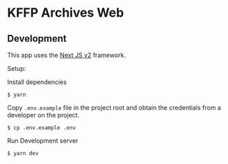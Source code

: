 # KFFP Archives Web

## Development

This app uses the [Next JS v2](https://zeit.co/blog/next2) framework.

Setup:

Install dependencies
```
$ yarn
```
Copy `.env.example` file in the project root and obtain the credentials from a developer on the project.
```
$ cp .env.example .env
```
Run Development server
```
$ yarn dev
```
